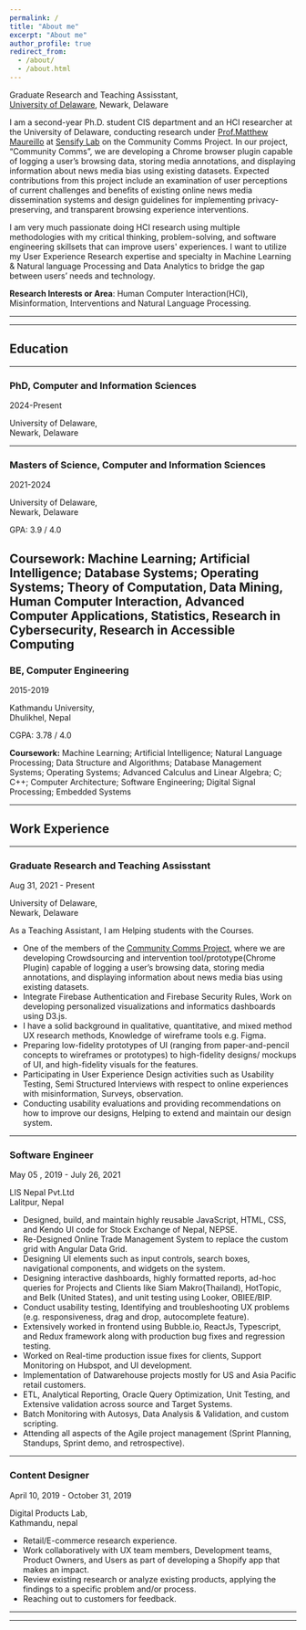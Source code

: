 ```yaml
---
permalink: /
title: "About me"
excerpt: "About me"
author_profile: true
redirect_from: 
  - /about/
  - /about.html
---
```


<!--
# Prerana Khatiwada
 -->


Graduate Research and Teaching Assisstant, <br>
[University of Delaware](https://www.udel.edu), Newark, Delaware


I am a second-year Ph.D. student CIS department and an HCI researcher at the University of Delaware, conducting research under [Prof.Matthew Maureillo](https://www.eecis.udel.edu/~mlm/) at [Sensify Lab](https://sensifylab.cis.udel.edu/) on the Community Comms Project. In our project, “Community Comms”, we are developing a Chrome browser plugin capable of logging a user’s browsing data, storing media annotations, and displaying information about news media bias using existing datasets. Expected contributions from this project include an examination of user perceptions of current challenges and benefits of existing online news media dissemination systems and design guidelines for implementing privacy-preserving, and transparent browsing experience interventions.

I am very much passionate doing HCI research using multiple methodologies with my critical thinking, problem-solving, and software engineering skillsets that can improve users' experiences. I want to utilize my User Experience Research expertise and specialty in Machine Learning & Natural language Processing and Data Analytics to bridge the gap between users’ needs and technology.

**Research Interests or Area**: Human Computer Interaction(HCI), Misinformation, Interventions and Natural Language Processing.

---

<!-- Get a PDF copy of my CV [here](/files/Prerana_Khatiwada_resume.pdf) -->

---

## Education

---

### PhD, Computer and Information Sciences

2024-Present

University of Delaware, <br> 
Newark, Delaware

---

### Masters of Science, Computer and Information Sciences

2021-2024

University of Delaware, <br> 
Newark, Delaware

GPA: 3.9 / 4.0

**Coursework:** Machine Learning; Artificial Intelligence; Database Systems; Operating Systems; Theory of Computation, Data Mining, Human Computer Interaction, Advanced Computer Applications, Statistics, Research in Cybersecurity, Research in Accessible Computing
---
### BE, Computer Engineering

2015-2019

Kathmandu University, <br> 
Dhulikhel, Nepal

CGPA: 3.78 / 4.0

**Coursework:** Machine Learning; Artificial Intelligence; Natural Language Processing; Data Structure and Algorithms;
Database Management Systems; Operating Systems; Advanced Calculus and Linear Algebra; C; C++; Computer Architecture;
Software Engineering; Digital Signal Processing; Embedded Systems

---

## Work Experience

---
### Graduate Research and Teaching Assisstant

Aug 31, 2021 - Present 

University of Delaware, <br> 
Newark, Delaware

As a Teaching Assistant, I am Helping students with the Courses.


- One of the members of the [Community Comms Project,](https://sensifylab.cis.udel.edu/) where we are developing Crowdsourcing and intervention tool/prototype(Chrome Plugin) capable of logging a user’s browsing data, storing media annotations, and displaying information about news media bias using existing datasets.
- Integrate Firebase Authentication and Firebase Security Rules, Work on developing personalized visualizations
and informatics dashboards using D3.js.
- I have a solid background in qualitative, quantitative, and mixed method UX research methods, Knowledge of wireframe tools
e.g. Figma.
- Preparing low-fidelity prototypes of UI (ranging from paper-and-pencil concepts to wireframes or prototypes) to
high-fidelity designs/ mockups of UI, and high-fidelity visuals for the features.
- Participating in User Experience Design activities such as Usability Testing, Semi Structured Interviews with
respect to online experiences with misinformation, Surveys, observation.
- Conducting usability evaluations and providing recommendations on how to improve our designs, Helping to
extend and maintain our design system.

---
### Software Engineer

May 05 , 2019 - July 26, 2021

LIS Nepal Pvt.Ltd <br>
Lalitpur, Nepal
 
- Designed, build, and maintain highly reusable JavaScript, HTML, CSS, and Kendo UI code for Stock Exchange
of Nepal, NEPSE.
- Re-Designed Online Trade Management System to replace the custom grid with Angular Data Grid.
- Designing UI elements such as input controls, search boxes, navigational components, and widgets on the system.
- Designing interactive dashboards, highly formatted reports, ad-hoc queries for Projects and Clients like Siam
Makro(Thailand), HotTopic, and Belk (United States), and unit testing using Looker, OBIEE/BIP.
- Conduct usability testing, Identifying and troubleshooting UX problems (e.g. responsiveness, drag and drop,
autocomplete feature).
- Extensively worked in frontend using Bubble.io, ReactJs, Typescript, and Redux framework along with
production bug fixes and regression testing.
- Worked on Real-time production issue fixes for clients, Support Monitoring on Hubspot, and UI development.
- Implementation of Datwarehouse projects mostly for US and Asia Pacific retail customers.
- ETL, Analytical Reporting, Oracle Query Optimization, Unit Testing, and Extensive validation across source
and Target Systems.
- Batch Monitoring with Autosys, Data Analysis & Validation, and custom scripting.
- Attending all aspects of the Agile project management (Sprint Planning, Standups, Sprint demo, and
retrospective).

---

### Content Designer

 April 10, 2019 - October 31, 2019

Digital Products Lab, <br> 
Kathmandu, nepal

- Retail/E-commerce research experience.
- Work collaboratively with UX team members, Development teams, Product Owners, and Users as part of
developing a Shopify app that makes an impact.
- Review existing research or analyze existing products, applying the findings to a specific problem and/or process.
- Reaching out to customers for feedback.

---



<!-- ## Additional Experiences and Certifications:
 -->

---
